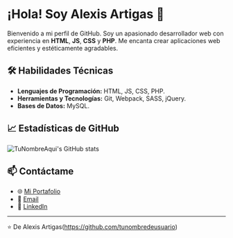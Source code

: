 # ¡Hola! Soy Alexis Artigas 👋

Bienvenido a mi perfil de GitHub. Soy un apasionado desarrollador web con experiencia en **HTML**, **JS**, **CSS** y **PHP**. Me encanta crear aplicaciones web eficientes y estéticamente agradables.

## 🛠 Habilidades Técnicas

- **Lenguajes de Programación:** HTML, JS, CSS, PHP.
- **Herramientas y Tecnologías:** Git, Webpack, SASS, jQuery.
- **Bases de Datos:** MySQL.

## 📈 Estadísticas de GitHub

![TuNombreAqui's GitHub stats](https://github-readme-stats.vercel.app/api?username=tunombredeusuario&show_icons=true&theme=radical)

## 📫 Contáctame

- 🌐 [Mi Portafolio](#URL-de-tu-portafolio-aquí)
- 📧 [Email](mailto:tuemail@example.com)
- 💼 [LinkedIn](#URL-de-tu-LinkedIn-aquí)

---

⭐️ De Alexis Artigas(https://github.com/tunombredeusuario)
